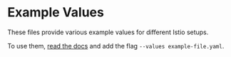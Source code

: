 # Example Values

These files provide various example values for different Istio setups.

To use them, [read the docs](https://istio.io/docs/setup/kubernetes/helm-install/) and add the flag `--values example-file.yaml`.

